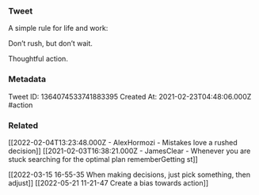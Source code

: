 ### Tweet
A simple rule for life and work:

Don’t rush, but don’t wait.

Thoughtful action.

### Metadata
Tweet ID: 1364074533741883395
Created At: 2021-02-23T04:48:06.000Z
#action

### Related
[[2022-02-04T13:23:48.000Z - AlexHormozi - Mistakes love a rushed decision]]
[[2021-02-03T16:38:21.000Z - JamesClear - Whenever you are stuck searching for the optimal plan rememberGetting st]]

[[2022-03-15 16-55-35 When making decisions, just pick something, then adjust]]
[[2022-05-21 11-21-47 Create a bias towards action]]
